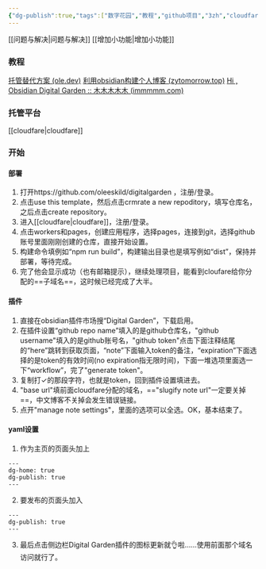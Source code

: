 ```yaml
---
{"dg-publish":true,"tags":["数字花园","教程","github项目","3zh","cloudfare"],"permalink":"/数字花园（Digital Garden）搭建/","dgPassFrontmatter":true,"noteIcon":""}
---
```


[[问题与解决\|问题与解决]]
[[增加小功能\|增加小功能]]

### 教程
[托管替代方案 (ole.dev)](https://dg-docs.ole.dev/advanced/hosting-alternatives/)
[利用obsidian构建个人博客 (zytomorrow.top)](https://zytomorrow.top/%E6%8A%80%E6%9C%AF%E6%8A%98%E8%85%BE/%E5%88%A9%E7%94%A8obsidian%E6%9E%84%E5%BB%BA%E4%B8%AA%E4%BA%BA%E5%8D%9A%E5%AE%A2/#github)
[Hi , Obsidian Digital Garden :: 木木木木木 (immmmm.com)](https://immmmm.com/hi-obsidian-digital-garden/)
### 托管平台
[[cloudfare\|cloudfare]]

### 开始
#### 部署
1. 打开https://github.com/oleeskild/digitalgarden ，注册/登录。
2. 点击use this template，然后点击crmrate a new repoditory，填写仓库名，之后点击create repository。
3. 进入[[cloudfare\|cloudfare]]，注册/登录。
4. 点击workers和pages，创建应用程序，选择pages，连接到git，选择github账号里面刚刚创建的仓库，直接开始设置。
5. 构建命令填例如“npm run build”，构建输出目录也是填写例如“dist”，保持并部署，等待完成。
6. 完了他会显示成功（也有邮箱提示），继续处理项目，能看到cloufare给你分配的==子域名==，这时候已经完成了大半。

#### 插件
1. 直接在obsidian插件市场搜“Digital Garden”，下载启用。
2. 在插件设置“github repo name”填入的是github仓库名，"github username"填入的是github账号名，"github token"点击下面注释结尾的“here”跳转到获取页面，“note”下面输入token的备注，“expiration”下面选择的是token的有效时间(no expiration指无限时间)，下面一堆选项里面选一下“workflow”，完了"generate token"。
3. 复制打✓的那段字符，也就是token，回到插件设置填进去。
4. "base url"填前面cloudfare分配的域名，=="slugify note url"一定要关掉==，中文博客不关掉会发生错误链接。
5. 点开"manage note settings"，里面的选项可以全选。OK，基本结束了。

#### yaml设置
1. 作为主页的页面头加上
```
---
dg-home: true
dg-publish: true
---
```
2. 要发布的页面头加入
```
---
dg-publish: true
---
```
3. 最后点击侧边栏Digital Garden插件的图标更新就👌啦……使用前面那个域名访问就行了。



